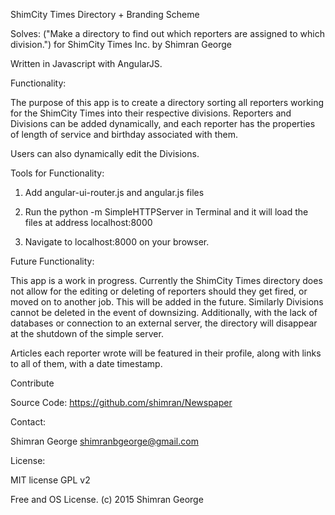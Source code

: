 ShimCity Times Directory + Branding Scheme

Solves: ("Make a directory to find out which reporters are assigned to which division.") for ShimCity Times Inc. by Shimran George

Written in Javascript with AngularJS.

Functionality:

The purpose of this app is to create a directory sorting all reporters working for the ShimCity Times into their respective divisions. Reporters and Divisions can be added dynamically, and each reporter has the properties of length of service and birthday associated with them.


Users can also dynamically edit the Divisions.

Tools for Functionality:

1) Add angular-ui-router.js and angular.js files

2) Run the python -m SimpleHTTPServer in Terminal and it will load the files at address localhost:8000

3) Navigate to localhost:8000 on your browser.

Future Functionality:

This app is a work in progress. Currently the ShimCity Times directory does not allow for the editing or deleting of reporters should they get fired, or moved on to another job. This will be added in the future. Similarly Divisions cannot be deleted in the event of downsizing. Additionally, with the lack of databases or connection to an external server, the directory will disappear at the shutdown of the simple server.

Articles each reporter wrote will be featured in their profile, along with links to all of them, with a date timestamp.

Contribute

Source Code: https://github.com/shimran/Newspaper

Contact:

Shimran George shimranbgeorge@gmail.com

License:

MIT license GPL v2

Free and OS License. (c) 2015 Shimran George
